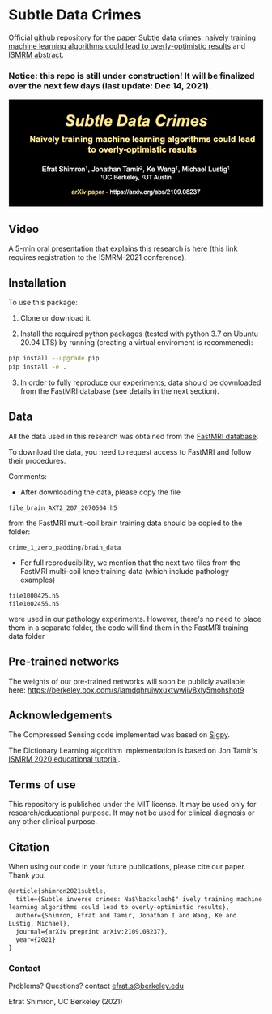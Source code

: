 # Subtle Data Crimes

Official github repository for the paper [Subtle data crimes: naively training machine learning algorithms could lead to overly-optimistic results](https://arxiv.org/abs/2109.08237) and [ISMRM abstract](https://index.mirasmart.com/ISMRM2021/PDFfiles/0222.html).

### Notice: this repo is still under construction! It will be finalized over the next few days (last update: Dec 14, 2021).



![subtle_fig_1](logo_arXiv_paper.png)




## Video

A 5-min oral presentation that explains this research is [here](https://ismrm-smrt21.us3.pathable.com/meetings/virtual/t6jwNsra7cnLEAdRZ) (this link requires registration to the ISMRM-2021 conference).


## Installation
To use this package:

1. Clone or download it.

2. Install the required python packages (tested with python 3.7 on Ubuntu 20.04 LTS) by running (creating a virtual enviroment is recommened):
```bash
pip install --upgrade pip
pip install -e .
```


3. In order to fully reproduce our experiments, data should be downloaded from the FastMRI database (see details in the next section).


## Data

All the data used in this research was obtained from the [FastMRI database](https://fastmri.org/).

To download the data, you need to request access to FastMRI and follow their procedures.

Comments:
- After downloading the data, please copy the file
```
file_brain_AXT2_207_2070504.h5
```
from the FastMRI multi-coil brain training data should be copied to the folder:
```
crime_1_zero_padding/brain_data
```


- For full reproducibility, we mention that the next two files from the FastMRI multi-coil knee training data (which include pathology examples)
```
file1000425.h5
file1002455.h5
```
were used in our pathology experiments. However, there's no need to place them in a separate folder, the code will find them in the FastMRI training data folder



## Pre-trained networks

The weights of our pre-trained networks will soon be publicly available here:
https://berkeley.box.com/s/lamdqhruiwxuxtwwjiv8xly5mohshot9


## Acknowledgements

The Compressed Sensing code implemented was based on [Sigpy](https://sigpy.readthedocs.io/en/latest/index.html).

The Dictionary Learning algorithm implementation is based on Jon Tamir's [ISMRM 2020 educational tutorial](https://github.com/utcsilab/dictionary_learning_ismrm_2020).



## Terms of use

This repository is published under the MIT license. It may be used only for research/educational purpose. It may not be used for clinical diagnosis or any other clinical purpose.

## Citation

When using our code in your future publications, please cite our paper. Thank you.

```
@article{shimron2021subtle,
  title={Subtle inverse crimes: Na$\backslash$" ively training machine learning algorithms could lead to overly-optimistic results},
  author={Shimron, Efrat and Tamir, Jonathan I and Wang, Ke and Lustig, Michael},
  journal={arXiv preprint arXiv:2109.08237},
  year={2021}
}
```

### Contact

Problems? Questions? contact efrat.s@berkeley.edu


Efrat Shimron, UC Berkeley (2021)
